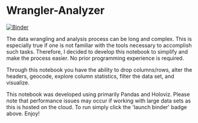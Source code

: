 # Wrangler-Analyzer
[![Binder](https://mybinder.org/badge_logo.svg)](https://mybinder.org/v2/gh/esanchez01/Wrangler-Analyzer.git/master?filepath=Wrangler%26Analyzer.ipynb)

The data wrangling and analysis process can be long and complex. This is especially true if one is not familiar with the tools necessary to accomplish such tasks. Therefore, I decided to develop this notebook to simplify and make the process easier. No prior programming experience is required.

Through this notebook you have the ability to drop columns/rows, alter the headers, geocode, explore column statistics, filter the data set, and visualize.

This notebook was developed using primarily Pandas and Holoviz. Please note that performance issues may occur if working with large data sets as this is hosted on the cloud. To run simply click the 'launch binder' badge above. Enjoy!
